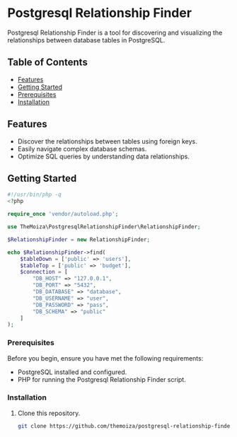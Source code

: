 # Postgresql Relationship Finder

Postgresql Relationship Finder is a tool for discovering and visualizing the relationships between database tables in PostgreSQL.

## Table of Contents

- [Features](#features)
- [Getting Started](#getting-started)
- [Prerequisites](#prerequisites)
- [Installation](#installation)

## Features

- Discover the relationships between tables using foreign keys.
- Easily navigate complex database schemas.
- Optimize SQL queries by understanding data relationships.

## Getting Started

```php
#!/usr/bin/php -q
<?php

require_once 'vendor/autoload.php';

use TheMoiza\PostgresqlRelationshipFinder\RelationshipFinder;

$RelationshipFinder = new RelationshipFinder;

echo $RelationshipFinder->find(
	$tableDown = ['public' => 'users'],
	$tableTop = ['public' => 'budget'],
	$connection = [
		"DB_HOST" => "127.0.0.1",
		"DB_PORT" => "5432",
		"DB_DATABASE" => "database",
		"DB_USERNAME" => "user",
		"DB_PASSWORD" => "pass",
		"DB_SCHEMA" => "public"
	]
);
```

### Prerequisites

Before you begin, ensure you have met the following requirements:

- PostgreSQL installed and configured.
- PHP for running the Postgresql Relationship Finder script.

### Installation

1. Clone this repository.
   ```sh
   git clone https://github.com/themoiza/postgresql-relationship-finder.git
   ```
